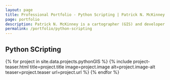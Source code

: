 ```yaml
---
layout: page
title: Professional Portfolio - Python Scripting | Patrick N. McKinney
page: portfolio
description: Patrick N. McKinney is a cartographer (GIS) and developer interested in telling the stories of communities through maps and technology.  He has experience designing maps for print, interactive web maps, GIS python scripting, and website development.
permalink: /portfolio/python-scripting
---
```


<!-- Custom GIS -->
<section class="feat-portfolio">
    <div class="container">
        <div class="row">
            <div class="col-lg-12 text-center">
                <h2>Python SCripting</h2>                        
            </div>
        </div>
        <div class="row">
            {% for project in site.data.projects.pythonGIS %}
                {% include project-teaser.html title=project.title image=project.image alt=project.image-alt teaser=project.teaser url=project.url  %}
            {% endfor %}
        </div>
    </div>
</section>